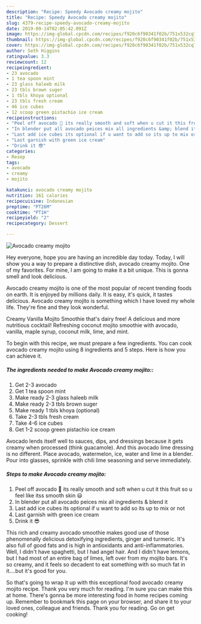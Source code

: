 ```yaml
---
description: "Recipe: Speedy Avocado creamy mojito"
title: "Recipe: Speedy Avocado creamy mojito"
slug: 4379-recipe-speedy-avocado-creamy-mojito
date: 2019-09-14T02:05:42.091Z
image: https://img-global.cpcdn.com/recipes/f920c6f90341f02b/751x532cq70/avocado-creamy-mojito-recipe-main-photo.jpg
thumbnail: https://img-global.cpcdn.com/recipes/f920c6f90341f02b/751x532cq70/avocado-creamy-mojito-recipe-main-photo.jpg
cover: https://img-global.cpcdn.com/recipes/f920c6f90341f02b/751x532cq70/avocado-creamy-mojito-recipe-main-photo.jpg
author: Seth Higgins
ratingvalue: 3.3
reviewcount: 12
recipeingredient:
- 23 avocado
- 1 tea spoon mint
- 23 glass haleeb milk
- 23 tbls brown suger
- 1 tbls khoya optional
- 23 tbls fresh cream
- 46 ice cubes
- 12 scoop green pistachio ice cream
recipeinstructions:
- "Peel off avocado 🥑 its really smooth and soft when u cut it this fruit so u feel like itss smooth skin 😃"
- "In blender put all avocado peices mix all ingredients &amp; blend it"
- "Last add ice cubes its optional if u want to add so its up to mix or not"
- "Last garnish with green ice cream"
- "Drink it 😎"
categories:
- Resep
tags:
- avocado
- creamy
- mojito

katakunci: avocado creamy mojito
nutrition: 161 calories
recipecuisine: Indonesian
preptime: "PT26M"
cooktime: "PT1H"
recipeyield: "2"
recipecategory: Dessert

---
```



![Avocado creamy mojito](https://img-global.cpcdn.com/recipes/f920c6f90341f02b/751x532cq70/avocado-creamy-mojito-recipe-main-photo.jpg)

Hey everyone, hope you are having an incredible day today. Today, I will show you a way to prepare a distinctive dish, avocado creamy mojito. One of my favorites. For mine, I am going to make it a bit unique. This is gonna smell and look delicious.

Avocado creamy mojito is one of the most popular of recent trending foods on earth. It is enjoyed by millions daily. It is easy, it's quick, it tastes delicious. Avocado creamy mojito is something which I have loved my whole life. They're fine and they look wonderful.

Creamy Vanilla Mojito Smoothie that&#39;s dairy free! A delicious and more nutritious cocktail! Refreshing coconut mojito smoothie with avocado, vanilla, maple syrup, coconut milk, lime, and mint.


To begin with this recipe, we must prepare a few ingredients. You can cook avocado creamy mojito using 8 ingredients and 5 steps. Here is how you can achieve it.

##### The ingredients needed to make Avocado creamy mojito::

1. Get 2-3 avocado
1. Get 1 tea spoon mint
1. Make ready 2-3 glass haleeb milk
1. Make ready 2-3 tbls brown suger
1. Make ready 1 tbls khoya (optional)
1. Take 2-3 tbls fresh cream
1. Take 4-6 ice cubes
1. Get 1-2 scoop green pistachio ice cream


Avocado lends itself well to sauces, dips, and dressings because it gets creamy when processed (think guacamole). And this avocado lime dressing is no different. Place avocado, watermelon, ice, water and lime in a blender. Pour into glasses, sprinkle with chili lime seasoning and serve immediately. 

##### Steps to make Avocado creamy mojito:

1. Peel off avocado 🥑 its really smooth and soft when u cut it this fruit so u feel like itss smooth skin 😃
1. In blender put all avocado peices mix all ingredients &amp; blend it
1. Last add ice cubes its optional if u want to add so its up to mix or not
1. Last garnish with green ice cream
1. Drink it 😎


This rich and creamy avocado smoothie makes good use of those phenomenally delicious detoxifying ingredients, ginger and turmeric. It&#39;s also full of good fats and is high in antioxidants and anti-inflammatories. Well, I didn&#39;t have spaghetti, but I had angel hair. And I didn&#39;t have lemons, but I had most of an entire bag of limes, left over from my mojito bars. It&#39;s so creamy, and it feels so decadent to eat something with so much fat in it….but it&#39;s good for you. 

So that's going to wrap it up with this exceptional food avocado creamy mojito recipe. Thank you very much for reading. I'm sure you can make this at home. There's gonna be more interesting food in home recipes coming up. Remember to bookmark this page on your browser, and share it to your loved ones, colleague and friends. Thank you for reading. Go on get cooking!
